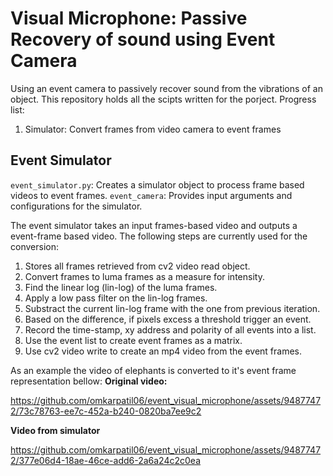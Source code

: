 # Visual Microphone: Passive Recovery of sound using Event Camera
Using an event camera to passively recover sound from the vibrations of an object. This repository holds all the scipts written for the porject.
Progress list:
1. Simulator: Convert frames from video camera to event frames

## Event Simulator
```event_simulator.py```: Creates a simulator object to process frame based videos to event frames.
```event_camera```: Provides input arguments and configurations for the simulator.

The event simulator takes an input frames-based video and outputs a event-frame based video. The following steps are currently used for the conversion:

1. Stores all frames retrieved from cv2 video read object.
2. Convert frames to luma frames as a measure for intensity.
3. Find the linear log (lin-log) of the luma frames.
4. Apply a low pass filter on the lin-log frames.
5. Substract the current lin-log frame with the one from previous iteration.
6. Based on the difference, if pixels excess a threshold trigger an event.
7. Record the time-stamp, xy address and polarity of all events into a list.
8. Use the event list to create event frames as a matrix.
9. Use cv2 video write to create an mp4 video from the event frames.

As an example the video of elephants is converted to it's event frame representation bellow:
**Original video:**

https://github.com/omkarpatil06/event_visual_microphone/assets/94877472/73c78763-ee7c-452a-b240-0820ba7ee9c2

**Video from simulator**

https://github.com/omkarpatil06/event_visual_microphone/assets/94877472/377e06d4-18ae-46ce-add6-2a6a24c2c0ea


